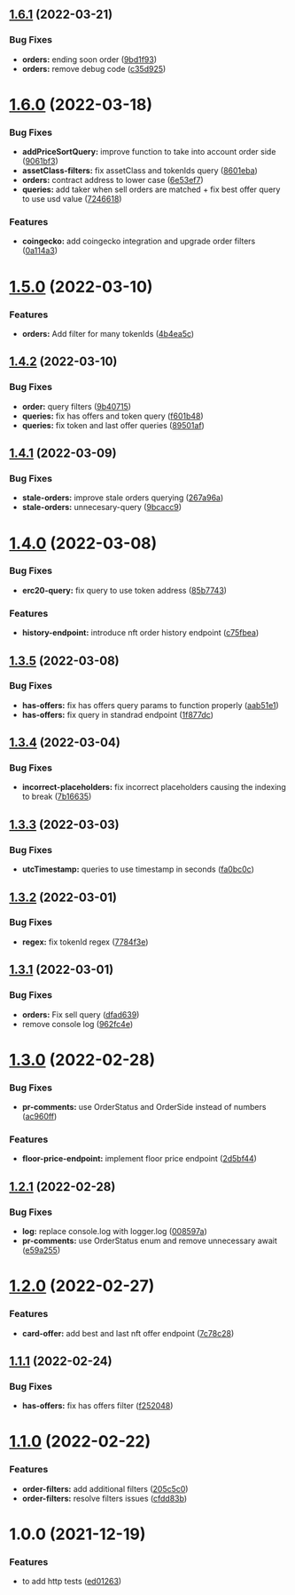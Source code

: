## [1.6.1](https://github.com/UniverseXYZ/Marketplace-Backend/compare/v1.6.0...v1.6.1) (2022-03-21)


### Bug Fixes

* **orders:** ending soon order ([9bd1f93](https://github.com/UniverseXYZ/Marketplace-Backend/commit/9bd1f93bf868f6c12ea9f602afee83beb101bd51))
* **orders:** remove debug code ([c35d925](https://github.com/UniverseXYZ/Marketplace-Backend/commit/c35d92525c8f73ed76583d0853e402ae25af4867))

# [1.6.0](https://github.com/UniverseXYZ/Marketplace-Backend/compare/v1.5.0...v1.6.0) (2022-03-18)


### Bug Fixes

* **addPriceSortQuery:** improve function to take into account order side ([9061bf3](https://github.com/UniverseXYZ/Marketplace-Backend/commit/9061bf38072db5c932a031ec2435f03579345732))
* **assetClass-filters:** fix assetClass and tokenIds query ([8601eba](https://github.com/UniverseXYZ/Marketplace-Backend/commit/8601eba73dff5860c3fae5e054f890e6d54c8707))
* **orders:** contract address to lower case ([6e53ef7](https://github.com/UniverseXYZ/Marketplace-Backend/commit/6e53ef781cd58325a6ab854d65f3adbb279c3407))
* **queries:** add taker when sell orders are matched + fix best offer query to use usd value ([7246618](https://github.com/UniverseXYZ/Marketplace-Backend/commit/72466188edf13bed172125b491fdc49a2f4d8cae))


### Features

* **coingecko:** add coingecko integration and upgrade order filters ([0a114a3](https://github.com/UniverseXYZ/Marketplace-Backend/commit/0a114a3a9007110daa2d99a15e06715c26c8b43b))

# [1.5.0](https://github.com/UniverseXYZ/Marketplace-Backend/compare/v1.4.2...v1.5.0) (2022-03-10)


### Features

* **orders:** Add filter for many tokenIds ([4b4ea5c](https://github.com/UniverseXYZ/Marketplace-Backend/commit/4b4ea5cc34125ce90f162d54e7812ea50bf88e47))

## [1.4.2](https://github.com/UniverseXYZ/Marketplace-Backend/compare/v1.4.1...v1.4.2) (2022-03-10)


### Bug Fixes

* **order:** query filters ([9b40715](https://github.com/UniverseXYZ/Marketplace-Backend/commit/9b407152f5f2be25b761c603f4de10dbed5dabd9))
* **queries:** fix has offers and token query ([f601b48](https://github.com/UniverseXYZ/Marketplace-Backend/commit/f601b483b8806b9fab5981946da3dab6c0fccf6c))
* **queries:** fix token and last offer queries ([89501af](https://github.com/UniverseXYZ/Marketplace-Backend/commit/89501af60d303c5bfdfe728c8e98002b75132273))

## [1.4.1](https://github.com/UniverseXYZ/Marketplace-Backend/compare/v1.4.0...v1.4.1) (2022-03-09)


### Bug Fixes

* **stale-orders:** improve stale orders querying ([267a96a](https://github.com/UniverseXYZ/Marketplace-Backend/commit/267a96a87ce5012a3fc6cc3fa4e8e5da2c0954d0))
* **stale-orders:** unnecesary-query ([9bcacc9](https://github.com/UniverseXYZ/Marketplace-Backend/commit/9bcacc91a2211e8e748bbb80c0f06ffe22f630d4))

# [1.4.0](https://github.com/UniverseXYZ/Marketplace-Backend/compare/v1.3.5...v1.4.0) (2022-03-08)


### Bug Fixes

* **erc20-query:** fix query to use token address ([85b7743](https://github.com/UniverseXYZ/Marketplace-Backend/commit/85b77437f9c750dff6df836e52b0be57e66dc36b))


### Features

* **history-endpoint:** introduce nft order history endpoint ([c75fbea](https://github.com/UniverseXYZ/Marketplace-Backend/commit/c75fbeac35c6c37157563bbd0e72ef80db6e7c45))

## [1.3.5](https://github.com/UniverseXYZ/Marketplace-Backend/compare/v1.3.4...v1.3.5) (2022-03-08)


### Bug Fixes

* **has-offers:** fix has offers query params to function properly ([aab51e1](https://github.com/UniverseXYZ/Marketplace-Backend/commit/aab51e1bce945182536b3319451747763b9b53db))
* **has-offers:** fix query in standrad endpoint ([1f877dc](https://github.com/UniverseXYZ/Marketplace-Backend/commit/1f877dce856195674f117f21a84be1742f7925db))

## [1.3.4](https://github.com/UniverseXYZ/Marketplace-Backend/compare/v1.3.3...v1.3.4) (2022-03-04)


### Bug Fixes

* **incorrect-placeholders:** fix incorrect placeholders causing the indexing to break ([7b16635](https://github.com/UniverseXYZ/Marketplace-Backend/commit/7b1663517ce2721c08a08bf620dd6a6fba34fe31))

## [1.3.3](https://github.com/UniverseXYZ/Marketplace-Backend/compare/v1.3.2...v1.3.3) (2022-03-03)


### Bug Fixes

* **utcTimestamp:** queries to use timestamp in seconds ([fa0bc0c](https://github.com/UniverseXYZ/Marketplace-Backend/commit/fa0bc0c2becab64c851c4750309d9b3a6e32c7c1))

## [1.3.2](https://github.com/UniverseXYZ/Marketplace-Backend/compare/v1.3.1...v1.3.2) (2022-03-01)


### Bug Fixes

* **regex:** fix tokenId regex ([7784f3e](https://github.com/UniverseXYZ/Marketplace-Backend/commit/7784f3e6d254b05084bd22bb45106d7d082be871))

## [1.3.1](https://github.com/UniverseXYZ/Marketplace-Backend/compare/v1.3.0...v1.3.1) (2022-03-01)


### Bug Fixes

* **orders:** Fix sell query ([dfad639](https://github.com/UniverseXYZ/Marketplace-Backend/commit/dfad63962e0dbe2ecb1cc304bc4dc7d8a8b1e75f))
* remove console log ([962fc4e](https://github.com/UniverseXYZ/Marketplace-Backend/commit/962fc4e4fc6ef5d86898ff30488c7147f753a803))

# [1.3.0](https://github.com/UniverseXYZ/Marketplace-Backend/compare/v1.2.1...v1.3.0) (2022-02-28)


### Bug Fixes

* **pr-comments:** use OrderStatus and OrderSide instead of numbers ([ac960ff](https://github.com/UniverseXYZ/Marketplace-Backend/commit/ac960fffc7fc5c9e56c1081d0c7515c4df8212ab))


### Features

* **floor-price-endpoint:** implement floor price endpoint ([2d5bf44](https://github.com/UniverseXYZ/Marketplace-Backend/commit/2d5bf4435579f68b2a02fbe3bcd77e4f97d20278))

## [1.2.1](https://github.com/UniverseXYZ/Marketplace-Backend/compare/v1.2.0...v1.2.1) (2022-02-28)


### Bug Fixes

* **log:** replace console.log with logger.log ([008597a](https://github.com/UniverseXYZ/Marketplace-Backend/commit/008597a6505d520d52dadfc42fba83dc196b661e))
* **pr-comments:** use OrderStatus enum and remove unnecessary await ([e59a255](https://github.com/UniverseXYZ/Marketplace-Backend/commit/e59a25598d3fa10e1535a02da5346b31f17265ed))

# [1.2.0](https://github.com/UniverseXYZ/Marketplace-Backend/compare/v1.1.1...v1.2.0) (2022-02-27)


### Features

* **card-offer:** add best and last nft offer endpoint ([7c78c28](https://github.com/UniverseXYZ/Marketplace-Backend/commit/7c78c28fda31a0170d4887a8b1919fb5bd673cb4))

## [1.1.1](https://github.com/UniverseXYZ/Marketplace-Backend/compare/v1.1.0...v1.1.1) (2022-02-24)


### Bug Fixes

* **has-offers:** fix has offers filter ([f252048](https://github.com/UniverseXYZ/Marketplace-Backend/commit/f252048bbacc6aa06c879aefeaf5b259c3cb767f))

# [1.1.0](https://github.com/UniverseXYZ/Marketplace-Backend/compare/v1.0.0...v1.1.0) (2022-02-22)


### Features

* **order-filters:** add additional filters ([205c5c0](https://github.com/UniverseXYZ/Marketplace-Backend/commit/205c5c0332b409b1d4a9b94d46bc193241438c77))
* **order-filters:** resolve filters issues ([cfdd83b](https://github.com/UniverseXYZ/Marketplace-Backend/commit/cfdd83b3e47d439227d920500b9ede273e874c0d))

# 1.0.0 (2021-12-19)


### Features

* to add http tests ([ed01263](https://github.com/UniverseXYZ/Marketplace-Backend/commit/ed0126371593e1ccb78a31db641427ab37c8e2dd))

